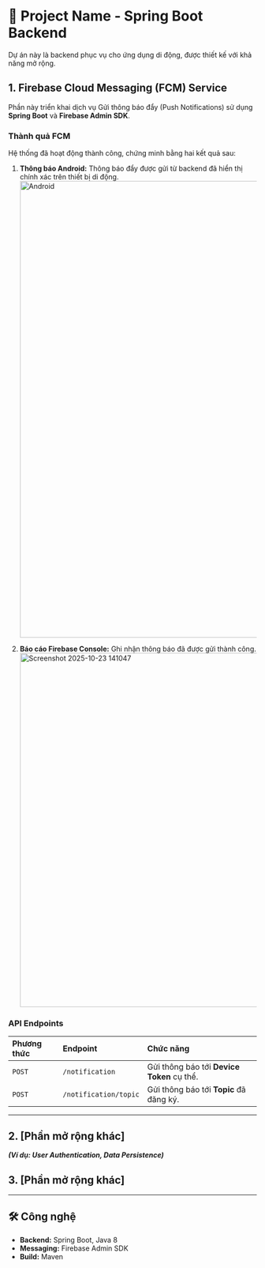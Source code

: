 # 🚀 Project Name - Spring Boot Backend

Dự án này là backend phục vụ cho ứng dụng di động, được thiết kế với khả năng mở rộng.

## 1. Firebase Cloud Messaging (FCM) Service

Phần này triển khai dịch vụ Gửi thông báo đẩy (Push Notifications) sử dụng **Spring Boot** và **Firebase Admin SDK**.

### Thành quả FCM

Hệ thống đã hoạt động thành công, chứng minh bằng hai kết quả sau:

1.  **Thông báo Android:** Thông báo đẩy được gửi từ backend đã hiển thị chính xác trên thiết bị di động.
    <img width="572" height="925" alt="Android" src="https://github.com/user-attachments/assets/0f4a0730-4e64-47d9-82ac-0eed072894c7" />

2.  **Báo cáo Firebase Console:** Ghi nhận thông báo đã được gửi thành công.
    <img width="1347" height="717" alt="Screenshot 2025-10-23 141047" src="https://github.com/user-attachments/assets/9ab58c79-ebfc-4622-83b7-73d11f6d1ddd" />

### API Endpoints

| Phương thức | Endpoint | Chức năng |
| :--- | :--- | :--- |
| `POST` | `/notification` | Gửi thông báo tới **Device Token** cụ thể. |
| `POST` | `/notification/topic` | Gửi thông báo tới **Topic** đã đăng ký. |

---

## 2. [Phần mở rộng khác]

_**(Ví dụ: User Authentication, Data Persistence)**_

## 3. [Phần mở rộng khác]

---

## 🛠️ Công nghệ

* **Backend:** Spring Boot, Java 8
* **Messaging:** Firebase Admin SDK
* **Build:** Maven
